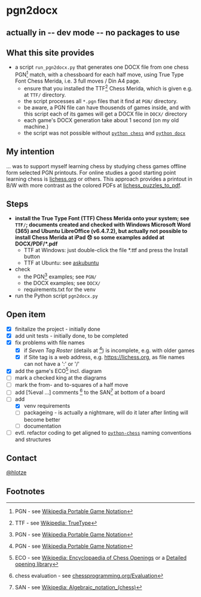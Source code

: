 # pgn2docx

## actually in -- dev mode -- no packages to use

## What this site provides 
- a script `run_pgn2docx.py`  that generates one DOCX file from one chess PGN[^1] match, with a chessboard for each half move, using True Type Font Chess Merida, i.e. 3 full moves / Din A4 page. 
  - ensure that you installed the TTF[^5] Chess Merida, which is given e.g. at `TTF/` directory.
  - the script processes all `*.pgn` files that it find at `PGN/` directory.
  - be aware, a PGN file can have thousends of games inside, and with this script each of its games will get a DOCX file in `DOCX/` directory
  - each game's DOCX generation take about 1 second (on my old machine.)
  - the script was not possible without [`python chess`](https://github.com/niklasf/python-chess) and [`python docx`](https://github.com/python-openxml/python-docx)

## My intention
... was to support myself learning chess by studying chess games offline form selected PGN printouts.
For online studies a good starting point learning chess is [lichess.org](https://lichess.org/) or others.
This approach provides a printout in B/W with more contrast as the colored PDFs at [lichess_puzzles_to_pdf](https://github.com/hlotze/lichess_puzzles_to_pdf).

## Steps
- **install the True Type Font (TTF) Chess Merida onto your system; see `TTF/`; documents created and checked with Windows Microsoft Word (365) and Ubuntu LibreOffice (v6.4.7.2), but actually not possible to install Chess Merida at iPad &#128542; so some examples added at DOCX/PDF/*.pdf**
  - TTF at Windows: just double-click the file *.ttf and press the Install button 
  - TTF at Ubuntu: see [askubuntu](https://askubuntu.com/questions/3697/how-do-i-install-fonts)
- check 
  - the PGN[^1] examples; see `PGN/`
  - the DOCX examples; see `DOCX/`
  - requirements.txt for the venv
- run the Python script `pgn2docx.py`

## Open item
- [x] finitalize the project - initially done
- [x] add unit tests - initially done, to be completed
- [x] fix problems with file names 
  - [x] if *Seven Tag Roster* (details at [^1]) is incomplete, e.g. with older games
  - [x] if Site tag is a web address, e.g. https://lichess.org, as file names can not have a ':' or '/'
- [x] add the game's ECO[^2] incl. diagram
- [ ] mark a checked king at the diagrams
- [ ] mark the from- and to-squares of a half move
- [ ] add [%eval ...] comments [^3] to the SAN[^4] at bottom of a board
- [ ] add 
  - [x] venv requirements
  - [ ] packageing - is actually a nightmare, will do it later after linting will become better
  - [ ] documentation
- [ ] evtl. refactor coding to get aligned to [`python-chess`](https://python-chess.readthedocs.io/en/latest/) naming conventions and structures

## Contact
[@hlotze](https://github.com/hlotze)

## Footnotes
[^1]: PGN - see [Wikipedia Portable Game Notation](https://en.wikipedia.org/wiki/Portable_Game_Notation)

[^2]: ECO - see [Wikipedia: Encyclopaedia of Chess Openings](https://en.wikipedia.org/wiki/List_of_chess_openings) or a [Detailed opening library](https://www3.diism.unisi.it/~addabbo/ECO_aperture_scacchi.html)

[^3]: chess evaluation - see [chessprogramming.org/Evaluation](https://www.chessprogramming.org/Evaluation)

[^4]: SAN - see [Wikipedia: Algebraic_notation_(chess)](https://en.wikipedia.org/wiki/Algebraic_notation_(chess))

[^5]: TTF - see [Wikipedia: TrueType](https://en.wikipedia.org/wiki/TrueType)


